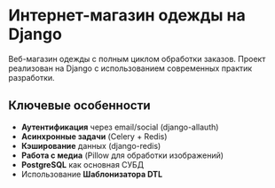 # Интернет-магазин одежды на Django

Веб-магазин одежды с полным циклом обработки заказов. 
Проект реализован на Django с использованием современных практик разработки.

##  Ключевые особенности

- **Аутентификация** через email/social (django-allauth)
- **Асинхронные задачи** (Celery + Redis)
- **Кэширование** данных (django-redis)
- **Работа с медиа** (Pillow для обработки изображений)
- **PostgreSQL** как основная СУБД
- Использование **Шаблонизатора DTL**
